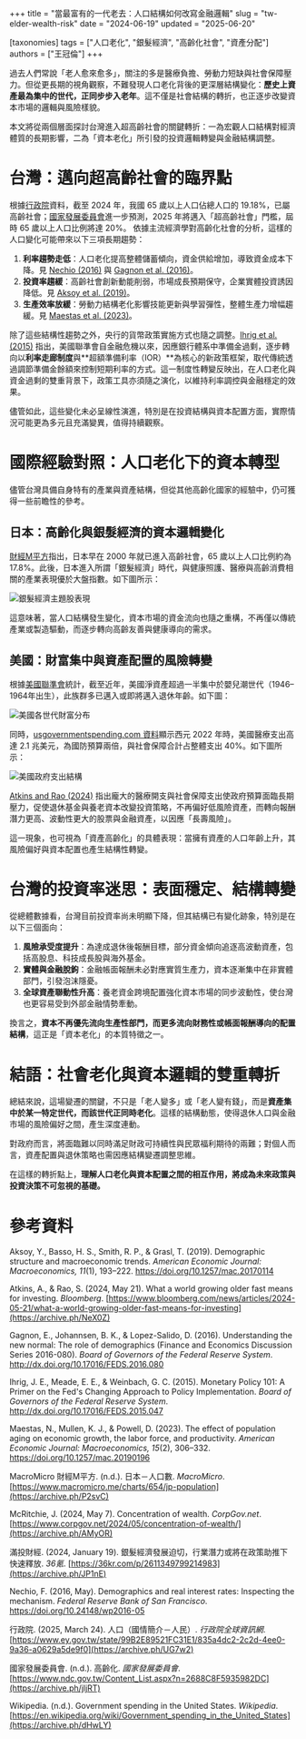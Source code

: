 +++
title = "當最富有的一代老去：人口結構如何改寫金融邏輯"
slug = "tw-elder-wealth-risk"
date = "2024-06-19"
updated = "2025-06-20"

[taxonomies]
tags = ["人口老化", "銀髮經濟", "高齡化社會", "資產分配"]
authors = ["王冠倫"]
+++

過去人們常說「老人愈來愈多」，關注的多是醫療負擔、勞動力短缺與社會保障壓力。但從更長期的視角觀察，不難發現人口老化背後的更深層結構變化：**歷史上資產最為集中的世代，正同步步入老年**。這不僅是社會結構的轉折，也正逐步改變資本市場的邏輯與風險樣貌。

本文將從兩個層面探討台灣進入超高齡社會的關鍵轉折：一為宏觀人口結構對經濟體質的長期影響，二為「資本老化」所引發的投資邏輯轉變與金融結構調整。

# 台灣：邁向超高齡社會的臨界點

根據<a href="#reference:ey2025">行政院</a>資料，截至 2024 年，我國 65 歲以上人口佔總人口的 19.18%，已屬高齡社會；<a href="#reference:ndc111">國家發展委員會</a>進一步預測，2025 年將邁入「超高齡社會」門檻，屆時 65 歲以上人口比例將達 20%。
依據主流經濟學對高齡化社會的分析，這樣的人口變化可能帶來以下三項長期趨勢：

1. **利率趨勢走低**：人口老化提高整體儲蓄傾向，資金供給增加，導致資金成本下降。見 <a href="#reference:nechio2016">Nechio (2016)</a> 與 <a href="#reference:gagnon2016">Gagnon et al. (2016)</a>。
2. **投資率趨緩**：高齡社會創新動能削弱，市場成長預期保守，企業實體投資誘因降低。見 <a href="#reference:aksoy2019">Aksoy et al. (2019)</a>。
3. **生產效率放緩**：勞動力結構老化影響技能更新與學習彈性，整體生產力增幅趨緩。見 <a href="#reference:maestas2023">Maestas et al. (2023)</a>。

除了這些結構性趨勢之外，央行的貨幣政策實施方式也隨之調整。<a href="#reference:ihrig2015">Ihrig et al. (2015)</a> 指出，美國聯準會自金融危機以來，因應銀行體系中準備金過剩，逐步轉向以**利率走廊制度**與\*\*超額準備利率（IOR）\*\*為核心的新政策框架，取代傳統透過調節準備金餘額來控制短期利率的方式。這一制度性轉變反映出，在人口老化與資金過剩的雙重背景下，政策工具亦須隨之演化，以維持利率調控與金融穩定的效果。

儘管如此，這些變化未必呈線性演進，特別是在投資結構與資本配置方面，實際情況可能更為多元且充滿變異，值得持續觀察。

# 國際經驗對照：人口老化下的資本轉型

儘管台灣具備自身特有的產業與資產結構，但從其他高齡化國家的經驗中，仍可獲得一些前瞻性的參考。

## 日本：高齡化與銀髮經濟的資本邏輯變化

<a href="#reference:m2japnum">財經M平方</a>指出，日本早在 2000 年就已進入高齡社會，65 歲以上人口比例約為 17.8%。此後，日本進入所謂「銀髮經濟」時代，與健康照護、醫療與高齡消費相關的產業表現優於大盤指數。如下圖所示：

![銀髮經濟主題股表現](./486672604_8845637798869910_32086360504456195_n.jpg)

這意味著，當人口結構發生變化，資本市場的資金流向也隨之重構，不再僅以傳統產業或製造驅動，而逐步轉向高齡友善與健康導向的需求。

## 美國：財富集中與資產配置的風險轉變

根據<a href="#reference:james2024">美國聯準會</a>統計，截至近年，美國淨資產超過一半集中於嬰兒潮世代（1946–1964年出生），此族群多已邁入或即將邁入退休年齡。如下圖：

![美國各世代財富分布](./486867783_8845637625536594_3386815961604379032_n.jpg)

同時，<a href="#reference:wikipediagsitus">usgovernmentspending.com
 資料</a>顯示西元 2022 年時，美國醫療支出高達 2.1 兆美元，為國防預算兩倍，與社會保障合計占整體支出 40%。如下圖所示：

![美國政府支出結構](./486564918_8845638092203214_5563358445378281751_n.jpg)

<a href="#reference:atkins2024">Atkins and Rao (2024)</a> 指出龐大的醫療開支與社會保障支出使政府預算面臨長期壓力，促使退休基金與養老資本改變投資策略，不再偏好低風險資產，而轉向報酬潛力更高、波動性更大的股票與金融資產，以因應「長壽風險」。

這一現象，也可視為「資產高齡化」的具體表現：當擁有資產的人口年齡上升，其風險偏好與資本配置也產生結構性轉變。

# 台灣的投資率迷思：表面穩定、結構轉變

從總體數據看，台灣目前投資率尚未明顯下降，但其結構已有變化跡象，特別是在以下三個面向：

1. **風險承受度提升**：為達成退休後報酬目標，部分資金傾向追逐高波動資產，包括高股息、科技成長股與海外基金。
2. **實體與金融脫鉤**：金融帳面報酬未必對應實質生產力，資本逐漸集中在非實體部門，引發泡沫隱憂。
3. **全球資產聯動性升高**：養老資金跨境配置強化資本市場的同步波動性，使台灣也更容易受到外部金融情勢牽動。

換言之，**資本不再優先流向生產性部門，而更多流向財務性或帳面報酬導向的配置結構**，這正是「資本老化」的本質特徵之一。

# 結語：社會老化與資本邏輯的雙重轉折

總結來說，這場變遷的關鍵，不只是「老人變多」或「老人變有錢」，而是**資產集中於某一特定世代，而該世代正同時老化**。這樣的結構動態，使得退休人口與金融市場的風險偏好之間，產生深度連動。

對政府而言，將面臨難以同時滿足財政可持續性與民眾福利期待的兩難；對個人而言，資產配置與退休策略也需因應結構變遷調整思維。

在這樣的轉折點上，**理解人口老化與資本配置之間的相互作用，將成為未來政策與投資決策不可忽視的基礎。**

# 參考資料

<a name="reference:aksoy2019"></a>Aksoy, Y., Basso, H. S., Smith, R. P., & Grasl, T. (2019). Demographic structure and macroeconomic trends. *American Economic Journal: Macroeconomics, 11*(1), 193–222. <https://doi.org/10.1257/mac.20170114>

<a name="reference:atkins2024"></a>Atkins, A., & Rao, S. (2024, May 21). What a world growing older fast means for investing. *Bloomberg*. [https://www.bloomberg.com/news/articles/2024-05-21/what-a-world-growing-older-fast-means-for-investing](https://archive.ph/NeX0Z)

<a name="reference:gagnon2016"></a>Gagnon, E., Johannsen, B. K., & Lopez-Salido, D. (2016). Understanding the new normal: The role of demographics (Finance and Economics Discussion Series 2016-080). *Board of Governors of the Federal Reserve System*. <http://dx.doi.org/10.17016/FEDS.2016.080>

<a name="reference:ihrig2015"></a>Ihrig, J. E., Meade, E. E., & Weinbach, G. C. (2015). Monetary Policy 101: A Primer on the Fed's Changing Approach to Policy Implementation. *Board of Governors of the Federal Reserve System*. <http://dx.doi.org/10.17016/FEDS.2015.047>

<a name="reference:maestas2023"></a>Maestas, N., Mullen, K. J., & Powell, D. (2023). The effect of population aging on economic growth, the labor force, and productivity. *American Economic Journal: Macroeconomics, 15*(2), 306–332. <https://doi.org/10.1257/mac.20190196>

<a name="reference:m2japnum"></a>MacroMicro 財經M平方. (n.d.). 日本－人口數. *MacroMicro*. [https://www.macromicro.me/charts/654/jp-population](https://archive.ph/P2svC)

<a name="reference:james2024"></a>McRitchie, J. (2024, May 7). Concentration of wealth. *CorpGov.net*. [https://www.corpgov.net/2024/05/concentration-of-wealth/](https://archive.ph/AMyOR)

<a name="reference:mi2024"></a>滿投財經. (2024, January 19). 銀髮經濟發展迫切，行業潛力或將在政策助推下快速釋放. *36氪*. [https://36kr.com/p/2611349799214983](https://archive.ph/JP1nE)

<a name="reference:nechio2016"></a>Nechio, F. (2016, May). Demographics and real interest rates: Inspecting the mechanism. *Federal Reserve Bank of San Francisco*. <https://doi.org/10.24148/wp2016-05>

<a name="reference:ey2025"></a>行政院. (2025, March 24). 人口（國情簡介－人民）. *行政院全球資訊網*. [https://www.ey.gov.tw/state/99B2E89521FC31E1/835a4dc2-2c2d-4ee0-9a36-a0629a5de9f0](https://archive.ph/UG7w2)

<a name="reference:ndc111"></a>國家發展委員會. (n.d.). 高齡化. *國家發展委員會*. [https://www.ndc.gov.tw/Content_List.aspx?n=2688C8F5935982DC](https://archive.ph/jljRT)

<a name="reference:wikipediagsitus"></a>Wikipedia. (n.d.). Government spending in the United States. *Wikipedia*. [https://en.wikipedia.org/wiki/Government_spending_in_the_United_States](https://archive.ph/dHwLY)
